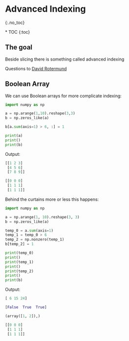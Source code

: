 # Advanced Indexing
{:.no_toc}

<nav markdown="1" class="toc-class">
* TOC
{:toc}
</nav>

## The goal

Beside slicing there is something called advanced indexing 

Questions to [David Rotermund](mailto:davrot@uni-bremen.de)

## Boolean Array​

We can use Boolean arrays for more complicate indexing: 

```python
import numpy as np

a = np.arange(1,10).reshape(3,3)
b = np.zeros_like(a)

b[a.sum(axis=1) > 6, :] = 1

print(a)
print()
print(b)
```

Output:

```python
[[1 2 3]
 [4 5 6]
 [7 8 9]]

[[0 0 0]
 [1 1 1]
 [1 1 1]]
```

Behind the curtains more or less this happens:​

```python
import numpy as np

a = np.arange(1, 10).reshape(3, 3)
b = np.zeros_like(a)

temp_0 = a.sum(axis=1)
temp_1 = temp_0 > 6
temp_2 = np.nonzero(temp_1)
b[temp_2] = 1

print(temp_0)
print()
print(temp_1)
print()
print(temp_2)
print()
print(b)
```

Output:

```python
[ 6 15 24]

[False  True  True]

(array([1, 2]),)

[[0 0 0]
 [1 1 1]
 [1 1 1]]
```

